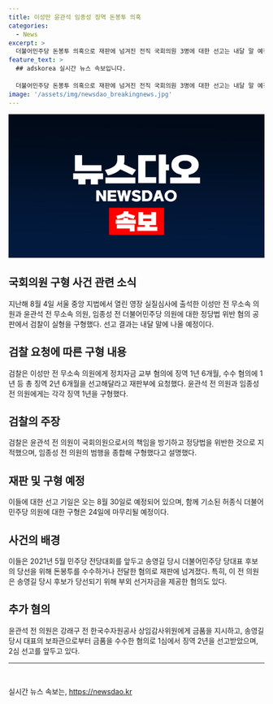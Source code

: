 ```yaml
---
title: 이성만 윤관석 임종성 징역 돈봉투 의혹
categories:
  - News
excerpt: >
  더불어민주당 돈봉투 의혹으로 재판에 넘겨진 전직 국회의원 3명에 대한 선고는 내달 말 예정. 이성만 전 무소속 의원에게 징역 2년 6개월, 윤관석·임종성 전 의원에게 각각 징역 1년 구형 요청. 검찰은 헌법적 가치를 방기하고 부정행위를 저지른 것으로 지적하며 강력한 구형을 요구하고 있으며, 재판부는 8월 30일에 선고기일을 진행할 예정. 함께 기소된 허종식 의원에 대한 구형은 24일에 예정되어 있다.
feature_text: >
  ## adskorea 실시간 뉴스 속보입니다.

  더불어민주당 돈봉투 의혹으로 재판에 넘겨진 전직 국회의원 3명에 대한 선고는 내달 말 예정. 이성만 전 무소속 의원에게 징역 2년 6개월, 윤관석·임종성 전 의원에게 각각 징역 1년 구형 요청. 검찰은 헌법적 가치를 방기하고 부정행위를 저지른 것으로 지적하며 강력한 구형을 요구하고 있으며, 재판부는 8월 30일에 선고기일을 진행할 예정. 함께 기소된 허종식 의원에 대한 구형은 24일에 예정되어 있다.
image: '/assets/img/newsdao_breakingnews.jpg'
---
```


<p><img src="/assets/img/newsdao_breakingnews.jpg" alt="adskorea 속보" /></p>

<h2 data-ke-size="size26">국회의원 구형 사건 관련 소식</h2>

<p data-ke-size="size16">지난해 8월 4일 서울 중앙 지법에서 열린 영장 실질심사에 출석한 이성만 전 무소속 의원과 윤관석 전 무소속 의원, 임종성 전 더불어민주당 의원에 대한 정당법 위반 혐의 공판에서 검찰이 실형을 구형했다. 선고 결과는 내달 말에 나올 예정이다.</p>

<h2 data-ke-size="size26">검찰 요청에 따른 구형 내용</h2>

<p data-ke-size="size16">검찰은 이성만 전 무소속 의원에게 정치자금 교부 혐의에 징역 1년 6개월, 수수 혐의에 1년 등 총 징역 2년 6개월을 선고해달라고 재판부에 요청했다. 윤관석 전 의원과 임종성 전 의원에게는 각각 징역 1년을 구형했다.</p>

<h2 data-ke-size="size26">검찰의 주장</h2>

<p data-ke-size="size16">검찰은 윤관석 전 의원이 국회의원으로서의 책임을 방기하고 정당법을 위반한 것으로 지적했으며, 임종성 전 의원의 범행을 종합해 구형했다고 설명했다.</p>

<h2 data-ke-size="size26">재판 및 구형 예정</h2>

<p data-ke-size="size16">이들에 대한 선고 기일은 오는 8월 30일로 예정되어 있으며, 함께 기소된 허종식 더불어민주당 의원에 대한 구형은 24일에 마무리될 예정이다.</p>

<h2 data-ke-size="size26">사건의 배경</h2>

<p data-ke-size="size16">이들은 2021년 5월 민주당 전당대회를 앞두고 송영길 당시 더불어민주당 당대표 후보의 당선을 위해 돈봉투를 수수하거나 전달한 혐의로 재판에 넘겨졌다. 특히, 이 전 의원은 송영길 당시 후보가 당선되기 위해 부외 선거자금을 제공한 혐의도 있다.</p>

<h2 data-ke-size="size26">추가 혐의</h2>

<p data-ke-size="size16">윤관석 전 의원은 강래구 전 한국수자원공사 상임감사위원에게 금품을 지시하고, 송영길 당시 대표의 보좌관으로부터 금품을 수수한 혐의로 1심에서 징역 2년을 선고받았으며, 2심 선고를 앞두고 있다.</p>

<hr>

<p data-ke-size="size16">&nbsp;</p>
실시간 뉴스 속보는, <a href="https://newsdao.kr" rel="dofollow">https://newsdao.kr</a>


